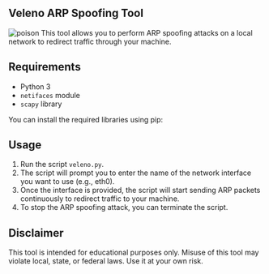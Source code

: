 ## Veleno ARP Spoofing Tool

![poison](https://github.com/ethanlacerenza/Veleno/assets/71321892/3d4c9f37-551f-42f9-b489-746219e8e5c0)
This tool allows you to perform ARP spoofing attacks on a local network to redirect traffic through your machine.

## Requirements

- Python 3
- `netifaces` module
- `scapy` library

You can install the required libraries using pip:


## Usage

1. Run the script `veleno.py`.
2. The script will prompt you to enter the name of the network interface you want to use (e.g., eth0).
3. Once the interface is provided, the script will start sending ARP packets continuously to redirect traffic to your machine.
4. To stop the ARP spoofing attack, you can terminate the script.

## Disclaimer

This tool is intended for educational purposes only. Misuse of this tool may violate local, state, or federal laws. Use it at your own risk.

